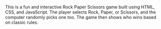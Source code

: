 This is a fun and interactive Rock Paper Scissors game built using HTML, CSS, and JavaScript. The player selects Rock, Paper, or Scissors, and the computer randomly picks one too. The game then shows who wins based on classic rules.

